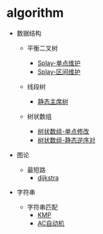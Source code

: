 # algorithm

- 数据结构

  - 平衡二叉树

    - [Splay-单点维护](/数据结构/平衡二叉树/splay-point.cpp)
    - [Splay-区间维护](/数据结构/平衡二叉树/splay-interval.cpp)
  - 线段树
    - [静态主席树](/数据结构/线段树/静态主席树.cpp)

  - 树状数组
    - [树状数组-单点修改](/数据结构/树状数组/树状数组-单点修改.cpp)
    - [树状数组-静态逆序对](/数据结构/树状数组/树状数组-静态逆序对.cpp)

- 图论

  - 最短路
    - [dijkstra](/图论/最短路/dijkstra.cpp)

- 字符串

  - 字符串匹配
    - [KMP](/字符串/字符串匹配/KMP.cpp)
    - [AC自动机](/字符串/字符串匹配/AC自动机.cpp)